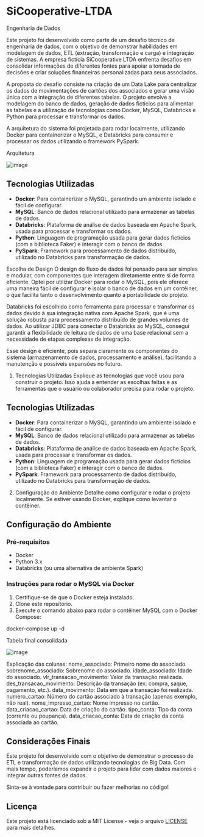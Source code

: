 # SiCooperative-LTDA
Engenharia de Dados

Este projeto foi desenvolvido como parte de um desafio técnico de engenharia de dados, com o objetivo de demonstrar habilidades em modelagem de dados, ETL (extração, transformação e carga) e integração de sistemas. A empresa fictícia SiCooperative LTDA enfrenta desafios em consolidar informações de diferentes fontes para apoiar a tomada de decisões e criar soluções financeiras personalizadas para seus associados.

A proposta do desafio consiste na criação de um Data Lake para centralizar os dados de movimentações de cartões dos associados e gerar uma visão única com a integração de diferentes tabelas. O projeto envolve a modelagem do banco de dados, geração de dados fictícios para alimentar as tabelas e a utilização de tecnologias como Docker, MySQL, Databricks e Python para processar e transformar os dados.

A arquitetura do sistema foi projetada para rodar localmente, utilizando Docker para containerizar o MySQL, e Databricks para consumir e processar os dados utilizando o framework PySpark.


Arquitetura

![image](https://github.com/user-attachments/assets/2e56c15a-82ef-460d-bc0a-f4a5359d158e)




## Tecnologias Utilizadas

- **Docker**: Para containerizar o MySQL, garantindo um ambiente isolado e fácil de configurar.
- **MySQL**: Banco de dados relacional utilizado para armazenar as tabelas de dados.
- **Databricks**: Plataforma de análise de dados baseada em Apache Spark, usada para processar e transformar os dados.
- **Python**: Linguagem de programação usada para gerar dados fictícios (com a biblioteca Faker) e interagir com o banco de dados.
- **PySpark**: Framework para processamento de dados distribuído, utilizado no Databricks para transformação de dados.


Escolha de Design
O design do fluxo de dados foi pensado para ser simples e modular, com componentes que interagem diretamente entre si de forma eficiente. Optei por utilizar Docker para rodar o MySQL, pois ele oferece uma maneira fácil de configurar e isolar o banco de dados em um contêiner, o que facilita tanto o desenvolvimento quanto a portabilidade do projeto.

Databricks foi escolhido como ferramenta para processar e transformar os dados devido à sua integração nativa com Apache Spark, que é uma solução robusta para processamento distribuído de grandes volumes de dados. Ao utilizar JDBC para conectar o Databricks ao MySQL, consegui garantir a flexibilidade de leitura de dados de uma base relacional sem a necessidade de etapas complexas de integração.

Esse design é eficiente, pois separa claramente os componentes do sistema (armazenamento de dados, processamento e análise), facilitando a manutenção e possíveis expansões no futuro.


1. Tecnologias Utilizadas
Explique as tecnologias que você usou para construir o projeto. Isso ajuda a entender as escolhas feitas e as ferramentas que o usuário ou colaborador precisa para rodar o projeto.

## Tecnologias Utilizadas

- **Docker**: Para containerizar o MySQL, garantindo um ambiente isolado e fácil de configurar.
- **MySQL**: Banco de dados relacional utilizado para armazenar as tabelas de dados.
- **Databricks**: Plataforma de análise de dados baseada em Apache Spark, usada para processar e transformar os dados.
- **Python**: Linguagem de programação usada para gerar dados fictícios (com a biblioteca Faker) e interagir com o banco de dados.
- **PySpark**: Framework para processamento de dados distribuído, utilizado no Databricks para transformação de dados.

2. Configuração do Ambiente
Detalhe como configurar e rodar o projeto localmente. Se estiver usando Docker, explique como levantar o contêiner.


## Configuração do Ambiente

### Pré-requisitos
- Docker
- Python 3.x
- Databricks (ou uma alternativa de ambiente Spark)

### Instruções para rodar o MySQL via Docker
1. Certifique-se de que o Docker esteja instalado.
2. Clone este repositório.
3. Execute o comando abaixo para rodar o contêiner MySQL com o Docker Compose:


docker-compose up -d


Tabela final consolidada

 ![image](https://github.com/user-attachments/assets/80f6aad2-5c18-495c-8666-79adadc08c15)

 
Explicação das colunas:
nome_associado: Primeiro nome do associado.
sobrenome_associado: Sobrenome do associado.
idade_associado: Idade do associado.
vlr_transacao_movimento: Valor da transação realizada.
des_transacao_movimento: Descrição da transação (ex: compra, saque, pagamento, etc.).
data_movimento: Data em que a transação foi realizada.
numero_cartao: Número do cartão associado à transação (apenas exemplo, não real).
nome_impresso_cartao: Nome impresso no cartão.
data_criacao_cartao: Data de criação do cartão.
tipo_conta: Tipo da conta (corrente ou poupança).
data_criacao_conta: Data de criação da conta associada ao cartão.



## Considerações Finais

Este projeto foi desenvolvido com o objetivo de demonstrar o processo de ETL e transformação de dados utilizando tecnologias de Big Data. Com mais tempo, poderíamos expandir o projeto para lidar com dados maiores e integrar outras fontes de dados. 

Sinta-se à vontade para contribuir ou fazer melhorias no código!


## Licença

Este projeto está licenciado sob a MIT License - veja o arquivo [LICENSE](LICENSE) para mais detalhes.
